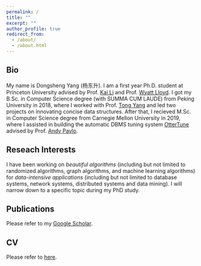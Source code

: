 ```yaml
---
permalink: /
title: ""
excerpt: ""
author_profile: true
redirect_from: 
  - /about/
  - /about.html
---
```


## Bio
My name is Dongsheng Yang (杨东升). I am a first year Ph.D. student at Princeton University advised by Prof. [Kai Li](https://www.cs.princeton.edu/~li/) and Prof. [Wyatt Lloyd](https://www.cs.princeton.edu/~wlloyd/index.html). I got my B.Sc. in Computer Science degree (with SUMMA CUM LAUDE) from Peking University in 2018, where I worked with Prof. [Tong Yang](http://net.pku.edu.cn/~yangtong/) and led two projects on innovating concise data structures. After that, I recieved M.Sc. in Computer Science degree from Carnegie Mellon University in 2019, where I assisted in building the automatic DBMS tuning system [OtterTune](https://github.com/cmu-db/ottertune) advised by Prof. [Andy Pavlo](http://www.cs.cmu.edu/~pavlo/).

## Reseach Interests
I have been working on *beautiful algorithms* (including but not limited to randomized algorithms, graph algorithms, and machine learning algorithms) for *data-intensive applications* (including but not limited to database systems, network systems, distributed systems and data mining). I will narrow down to a specific topic during my PhD study.

## Publications
Please refer to my [Google Scholar](https://scholar.google.com/citations?hl=en&user=ITiysawAAAAJ).

## CV
Please refer to <a href="https://yangdsh.github.io/files/cv2020.pdf" target="_blank">here</a>.
